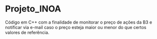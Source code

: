 # Projeto_INOA
Código em C++ com a finalidade de monitorar o preço de ações da B3 e notificar via e-mail caso o preço esteja maior ou menor do que certos valores de referência.
